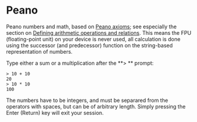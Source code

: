 # Peano
Peano numbers and math, based on [Peano axioms](https://en.wikipedia.org/wiki/Peano_axioms); see especially the section on [Defining arithmetic operations and relations](https://en.wikipedia.org/wiki/Peano_axioms#Defining_arithmetic_operations_and_relations). This means the FPU (floating-point unit) on your device is never used, all calculation is done using the successor (and predecessor) function on the string-based representation of numbers.

Type either a sum or a multiplication after the **> ** prompt:

    > 10 + 10
    20
    > 10 * 10
    100

The numbers have to be integers, and must be separared from the operators with spaces, but can be of arbitrary length. Simply pressing the Enter (Return) key will exit your session.
